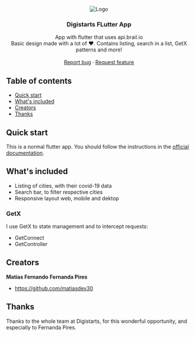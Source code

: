 <p align="center">
    <img src="https://static.wixstatic.com/media/258dca_61d0daa31d3c438f84960e8e3fd7dfdf~mv2.png/v1/crop/x_126,y_524,w_948,h_152/fill/w_218,h_34,al_c,q_85,usm_0.66_1.00_0.01/instagram-post02.webp" alt="Logo" >
  </a>

  <h3 align="center">Digistarts FLutter App</h3>

  <p align="center">
    App with flutter that uses api.brail.io
    <br>
    Basic design made with a lot of ❤️. Contains listing, search in a list, GetX patterns and more!
    <br>
    <br>
    <a href="https://github.com/matiasdev30/digistarts_flutter/issues/new">Report bug</a>
    ·
    <a href="https://github.com/matiasdev30/digistarts_flutter/issues/new">Request feature</a>
  </p>
</p>

## Table of contents

- [Quick start](#quick-start)
- [What's included](#whats-included)
- [Creators](#creators)
- [Thanks](#thanks)

## Quick start

This is a normal flutter app. You should follow the instructions in the [official documentation](https://flutter.io/docs/get-started/install).

## What's included

* Listing of cities, with their covid-19 data
* Search bar, to filter respective cities
* Responsive layout web, mobile and dektop

### GetX

I use GetX to state management and to intercept requests:
* GetConnect
* GetController

## Creators

**Matias Fernando**
**Fernanda Pires**

- <https://github.com/matiasdev30>

## Thanks

Thanks to the whole team at Digistarts, for this wonderful opportunity, and especially to Fernanda Pires.

